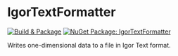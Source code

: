 # IgorTextFormatter

[![Build & Package](https://github.com/YIsoda/IgorTextFormatter/actions/workflows/dotnet.yml/badge.svg)](https://github.com/YIsoda/IgorTextFormatter/actions/workflows/dotnet.yml) [![NuGet Package: IgorTextFormatter](https://img.shields.io/nuget/v/IgorTextFormatter)](https://www.nuget.org/packages/v/IgorTextFormatter)

Writes one-dimensional data to a file in Igor Text format.
